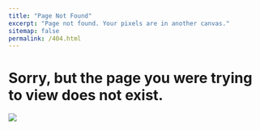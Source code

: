 ```yaml
---
title: "Page Not Found"
excerpt: "Page not found. Your pixels are in another canvas."
sitemap: false
permalink: /404.html
---
```


# Sorry, but the page you were trying to view does not exist.

![](https://i.stack.imgur.com/6M513.png)
